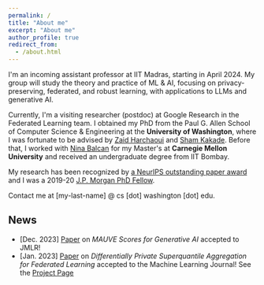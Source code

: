 ```yaml
---
permalink: /
title: "About me"
excerpt: "About me"
author_profile: true
redirect_from: 
  - /about.html
---
```


I'm an incoming assistant professor at IIT Madras, starting in April 2024. 
My group will study the theory and practice of ML & AI, focusing on privacy-preserving, federated, and robust learning, with applications to LLMs and generative AI.

Currently, I'm a visiting researcher (postdoc) at Google Research in the Federated Learning team. I obtained my PhD from the Paul G. Allen School of Computer Science & Engineering at the **University of Washington**,
where I was fortunate to be advised by [Zaid Harchaoui](http://faculty.washington.edu/zaid/) and [Sham Kakade](https://sham.seas.harvard.edu/).
Before that, I worked with [Nina Balcan](http://www.cs.cmu.edu/~ninamf/) for my Master's at **Carnegie Mellon University** and received an undergraduate degree from IIT Bombay.

My research has been recognized by [a NeurIPS outstanding paper award](https://news.cs.washington.edu/2022/02/28/allen-school-and-ai2-researchers-paint-the-neurips-conference-mauve-and-take-home-an-outstanding-paper-award/) and I was a 2019-20 [J.P. Morgan PhD Fellow](https://www.jpmorgan.com/country/US/en/technology/ai/awards/phd-fellowship-award-recipients).

Contact me at [my-last-name] @ cs [dot] washington [dot] edu.

## News

* [Dec. 2023] [Paper](https://www.jmlr.org/papers/volume24/23-0023/23-0023.pdf) on _MAUVE Scores for Generative AI_ accepted to JMLR!
* [Jan. 2023] [Paper](https://link.springer.com/article/10.1007/s10994-023-06332-x) on _Differentially Private Superquantile Aggregation for Federated Learning_ accepted to the Machine Learning Journal! See the [Project Page](https://krishnap25.github.io/simplicial-fl-overview/)
